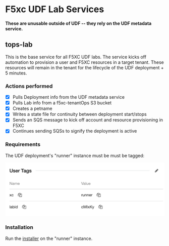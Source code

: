 # F5xc UDF Lab Services

**These are unusable outside of UDF -- they rely on the UDF metadata service.**

## tops-lab
This is the base service for all F5XC UDF labs.
The service kicks off automation to provision a user and F5XC resources in a target tenant.
These resources will remain in the tenant for the lifecycle of the UDF deployment + 5 minutes. 

### Actions performed
- [X] Pulls Deployment info from the UDF metadata service
- [X] Pulls Lab info from a f5xc-tenantOps S3 bucket
- [X] Creates a petname
- [X] Writes a state file for continuity between deployment start/stops
- [X] Sends an SQS message to kick off account and resource provisioning in F5XC
- [X] Continues sending SQSs to signify the deployment is active

### Requirements
The UDF deployment's "runner" instance must be must be tagged:

<img src="./images/tags.png" alt="tags" width="512"/>

### Installation
Run the [installer](./lab/tops_lab_install.sh) on the "runner" instance.


